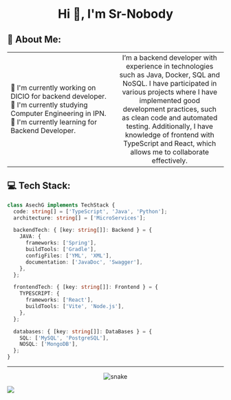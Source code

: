 <div align="center">
  <h1> Hi 👋, I'm Sr-Nobody </h1>
</div>

## 💫 About Me:

<table>
  <tr>
    <td width="50%">
      💼 I'm currently working on DICIO for backend developer. <br> 
      📓 I'm currently studying Computer Engineering in IPN. <br> 
      🌱 I'm currently learning for Backend Developer.
    </td>
    <td width="50%" align="center">
      I’m a backend developer with experience in technologies such as Java, Docker, SQL and NoSQL. I have participated in various projects where I have implemented good development practices, such as clean code and automated testing. Additionally, I have knowledge of frontend with TypeScript and React, which allows me to collaborate effectively.
    </td>
  </tr>
</table>

## 💻 Tech Stack:

```typescript
class AsechG implements TechStack {
  code: string[] = ['TypeScript', 'Java', 'Python'];
  architecture: string[] = ['MicroServices'];

  backendTech: { [key: string[]]: Backend } = {
    JAVA: {
      frameworks: ['Spring'],
      buildTools: ['Gradle'],
      configFiles: ['YML', 'XML'],
      documentation: ['JavaDoc', 'Swagger'],
    },
  };

  frontendTech: { [key: string[]]: Frontend } = {
    TYPESCRIPT: {
      frameworks: ['React'],
      buildTools: ['Vite', 'Node.js'],
    },
  };

  databases: { [key: string[]]: DataBases } = {
    SQL: ['MySQL', 'PostgreSQL'],
    NOSQL: ['MongoDB'],
  };
}
```

---

<div align="center">
  <img  src="./assets/grid-snake.svg" alt="snake"/>
</div>

[![](https://visitcount.itsvg.in/api?id=Asech-G&icon=0&color=6)](https://visitcount.itsvg.in)
